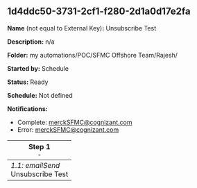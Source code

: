 ## 1d4ddc50-3731-2cf1-f280-2d1a0d17e2fa

**Name** (not equal to External Key)**:** Unsubscribe Test

**Description:** n/a

**Folder:** my automations/POC/SFMC Offshore Team/Rajesh/

**Started by:** Schedule

**Status:** Ready

**Schedule:** Not defined

**Notifications:**

* Complete: merckSFMC@cognizant.com
* Error: merckSFMC@cognizant.com

| Step 1<br>_<small>-</small>_ |
| --- |
| _1.1: emailSend_<br>Unsubscribe Test |
